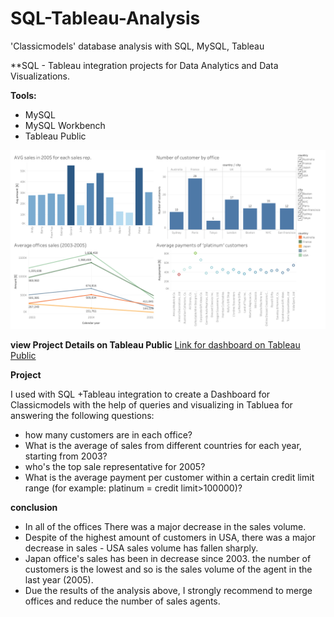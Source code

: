 # SQL-Tableau-Analysis
'Classicmodels' database analysis with SQL, MySQL, Tableau

**SQL - Tableau integration projects for Data Analytics and Data Visualizations.

**Tools:**
- MySQL
- MySQL Workbench
- Tableau Public

![](https://github.com/ofirGit/SQL-Tableau-Analysis/blob/main/Dashboard%201.png)

**view Project Details on Tableau Public**
[Link for dashboard on Tableau Public](https://public.tableau.com/views/SQL_16020808667740/Dashboard1?:language=en&:display_count=y&publish=yes&:origin=viz_share_link)

**Project**

 I used with SQL +Tableau integration to create a Dashboard for Classicmodels with the help of queries and visualizing in Tabluea
 for answering the following questions:

- how many customers are in each office?
- What is the average of  sales from different countries for each year, starting from 2003?
- who's the top sale representative for 2005? 
- What is the average payment per customer within a certain credit limit range (for example: platinum = credit limit>100000)?

**conclusion**

- In all of the offices There was a major decrease in the sales volume.
- Despite of the highest amount of customers in USA, there was a major decrease in sales - USA sales volume has fallen sharply.
- Japan office's sales has been in decrease since 2003. the number of customers is the lowest and so is the sales volume of the agent in the last year (2005). 
- Due the results of the analysis above, I strongly recommend to merge offices and reduce the number of sales agents. 
